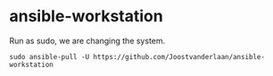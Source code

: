 # ansible-workstation

Run as sudo, we are changing the system.

    sudo ansible-pull -U https://github.com/Joostvanderlaan/ansible-workstation